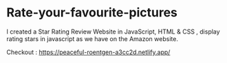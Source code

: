 # Rate-your-favourite-pictures
I created a Star Rating Review Website in JavaScript, HTML &amp; CSS , display rating stars in javascript as we have on the Amazon website. 

Checkout : https://peaceful-roentgen-a3cc2d.netlify.app/
